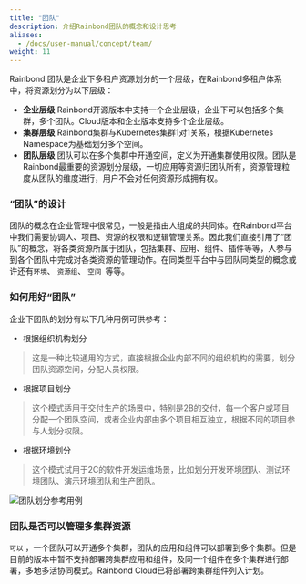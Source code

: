 ```yaml
---
title: "团队"
description: 介绍Rainbond团队的概念和设计思考
aliases:
  - /docs/user-manual/concept/team/
weight: 11
---
```


Rainbond 团队是企业下多租户资源划分的一个层级，在Rainbond多租户体系中，将资源划分为以下层级：

* <b>企业层级</b> Rainbond开源版本中支持一个企业层级，企业下可以包括多个集群，多个团队。Cloud版本和企业版本支持多个企业层级。
* <b>集群层级</b> Rainbond集群与Kubernetes集群1对1关系，根据Kubernetes Namespace为基础划分多个空间。
* <b>团队层级</b> 团队可以在多个集群中开通空间，定义为开通集群使用权限。团队是Rainbond最重要的资源划分层级，一切应用等资源归团队所有，资源管理粒度从团队的维度进行，用户不会对任何资源形成拥有权。

### “团队”的设计

团队的概念在企业管理中很常见，一般是指由人组成的共同体。在Rainbond平台中我们需要协调人、项目、资源的权限和逻辑管理关系。因此我们直接引用了“团队”的概念，将各类资源所属于团队，包括集群、应用、组件、插件等等，人参与到各个团队中完成对各类资源的管理动作。在同类型平台中与团队同类型的概念或许还有`环境`、 `资源组`、 `空间 `等等。

### 如何用好“团队”

企业下团队的划分有以下几种用例可供参考：

* 根据组织机构划分

> 这是一种比较通用的方式，直接根据企业内部不同的组织机构的需要，划分团队资源空间，分配人员权限。

* 根据项目划分

> 这个模式适用于交付生产的场景中，特别是2B的交付，每一个客户或项目分配一个团队空间，或者企业内部由多个项目相互独立，根据不同的项目参与人划分权限。

* 根据环境划分

> 这个模式试用于2C的软件开发运维场景，比如划分开发环境团队、测试环境团队、演示环境团队和生产团队。

<image src="https://grstatic.oss-cn-shanghai.aliyuncs.com/docs/5.2/team.png" title="团队划分参考用例"/>

### 团队是否可以管理多集群资源

`可以` ，一个团队可以开通多个集群，团队的应用和组件可以部署到多个集群。但是目前的版本中暂不支持部署跨集群应用和组件，及同一个组件在多个集群进行部署，多地多活协同模式。Rainbond Cloud已将部署跨集群组件列入计划。



